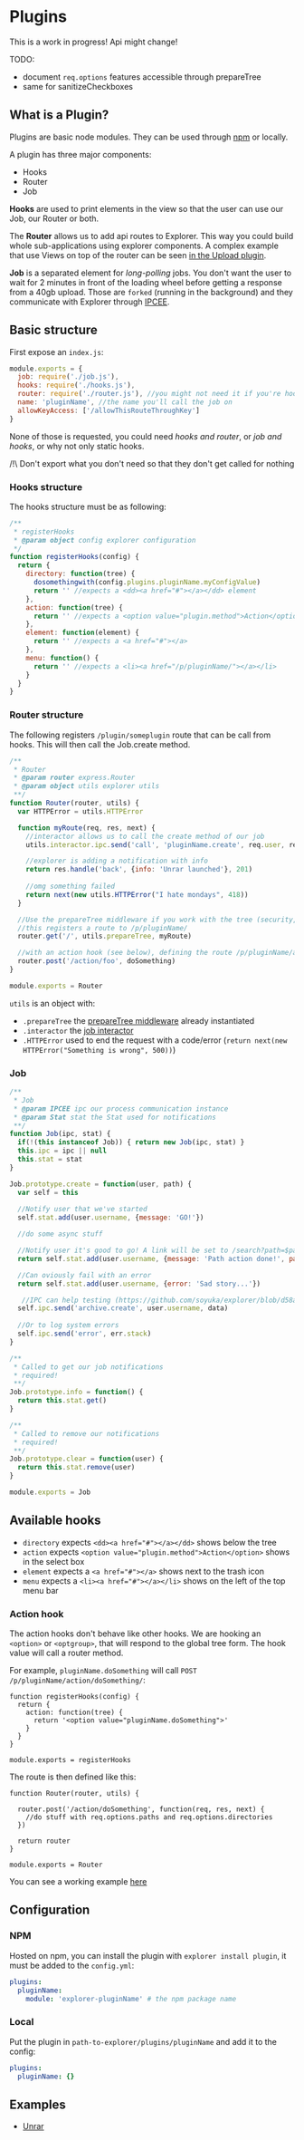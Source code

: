 # Plugins

This is a work in progress! Api might change!

TODO:
- document `req.options` features accessible through prepareTree
- same for sanitizeCheckboxes 

## What is a Plugin?

Plugins are basic node modules. They can be used through [npm](npmjs.org) or locally.

A plugin has three major components:
- Hooks
- Router
- Job 

**Hooks** are used to print elements in the view so that the user can use our Job, our Router or both.

The **Router** allows us to add api routes to Explorer. This way you could build whole sub-applications using explorer components. A complex example that use Views on top of the router can be seen [in the Upload plugin](https://github.com/soyuka/explorer/tree/master/plugins/upload).

**Job** is a separated element for *long-polling* jobs. You don't want the user to wait for 2 minutes in front of the loading wheel before getting a response from a 40gb upload.
Those are `forked` (running in the background) and they communicate with Explorer through [IPCEE](https://github.com/soyuka/IPCEE).

## Basic structure

First expose an `index.js`: 

```javascript
module.exports = {
  job: require('./job.js'),
  hooks: require('./hooks.js'),
  router: require('./router.js'), //you might not need it if you're hooking an action on paths
  name: 'pluginName', //the name you'll call the job on
  allowKeyAccess: ['/allowThisRouteThroughKey']
}
```

None of those is requested, you could need *hooks and router*, or *job and hooks*, or why not only static hooks. 

/!\ Don't export what you don't need so that they don't get called for nothing

### Hooks structure

The hooks structure must be as following:

```javascript
/**
 * registerHooks
 * @param object config explorer configuration
 */
function registerHooks(config) {
  return {
    directory: function(tree) {
      dosomethingwith(config.plugins.pluginName.myConfigValue)
      return '' //expects a <dd><a href="#"></a></dd> element
    },
    action: function(tree) {
      return '' //expects a <option value="plugin.method">Action</option>
    },
    element: function(element) {
      return '' //expects a <a href="#"></a> 
    },
    menu: function() {
      return '' //expects a <li><a href="/p/pluginName/"></a></li>
    }
  }
}
```

### Router structure

The following registers `/plugin/someplugin` route that can be call from hooks.
This will then call the Job.create method.

```javascript
/**
 * Router
 * @param router express.Router
 * @param object utils explorer utils 
 **/
function Router(router, utils) {
  var HTTPError = utils.HTTPError

  function myRoute(req, res, next) {
    //interactor allows us to call the create method of our job
    utils.interactor.ipc.send('call', 'pluginName.create', req.user, req.query.path)

    //explorer is adding a notification with info
    return res.handle('back', {info: 'Unrar launched'}, 201)
    
    //omg something failed
    return next(new utils.HTTPError("I hate mondays", 418))
  }

  //Use the prepareTree middleware if you work with the tree (security, query sanitize etc.)
  //this registers a route to /p/pluginName/
  router.get('/', utils.prepareTree, myRoute)

  //with an action hook (see below), defining the route /p/pluginName/action/foo
  router.post('/action/foo', doSomething)
}

module.exports = Router
```

`utils` is an object with: 
- `.prepareTree` the [prepareTree middleware](https://github.com/soyuka/explorer/blob/master/middlewares/prepareTree.js) already instantiated
- `.interactor` the [job interactor](https://github.com/soyuka/explorer/blob/master/lib/job/interactor.js)
- `.HTTPError` used to end the request with a code/error (`return next(new HTTPError("Something is wrong", 500))`)

### Job

```javascript
/**
 * Job
 * @param IPCEE ipc our process communication instance
 * @param Stat stat the Stat used for notifications
 **/
function Job(ipc, stat) {
  if(!(this instanceof Job)) { return new Job(ipc, stat) }
  this.ipc = ipc || null
  this.stat = stat
}

Job.prototype.create = function(user, path) {
  var self = this
  
  //Notify user that we've started
  self.stat.add(user.username, {message: 'GO!'})

  //do some async stuff

  //Notify user it's good to go! A link will be set to /search?path=$path&search=$name
  return self.stat.add(user.username, {message: 'Path action done!', path: path, name: name})

  //Can oviously fail with an error
  return self.stat.add(user.username, {error: 'Sad story...'})

   //IPC can help testing (https://github.com/soyuka/explorer/blob/d58a6cb6eda3aa7b15a81326eaae2e5fd9c619ce/test/api/archive.js#L34) or maybe for sockets 
  self.ipc.send('archive.create', user.username, data)
  
  //Or to log system errors
  self.ipc.send('error', err.stack)
}

/**
 * Called to get our job notifications
 * required!
 **/
Job.prototype.info = function() {
  return this.stat.get()
}

/**
 * Called to remove our notifications
 * required!
 **/
Job.prototype.clear = function(user) {
  return this.stat.remove(user)
}

module.exports = Job
```

## Available hooks

- `directory` expects `<dd><a href="#"></a></dd>` shows below the tree
- `action` expects `<option value="plugin.method">Action</option>` shows in the select box
- `element` expects a `<a href="#"></a>` shows next to the trash icon 
- `menu` expects a `<li><a href="#"></a></li>` shows on the left of the top menu bar 

### Action hook

The action hooks don't behave like other hooks. We are hooking an `<option>` or `<optgroup>`, that will respond to the global tree form. The hook value will call a router method.

For example, `pluginName.doSomething` will call `POST /p/pluginName/action/doSomething/`:

```
function registerHooks(config) {
  return {
    action: function(tree) {
      return '<option value="pluginName.doSomething">'
    } 
  }
}

module.exports = registerHooks
```

The route is then defined like this:

```
function Router(router, utils) {

  router.post('/action/doSomething', function(req, res, next) {
    //do stuff with req.options.paths and req.options.directories
  })

  return router
}

module.exports = Router
```

You can see a working example [here](https://github.com/soyuka/explorer/tree/master/plugins/archive)

## Configuration

### NPM

Hosted on npm, you can install the plugin with `explorer install plugin`, it must be added to the `config.yml`:

```yaml
plugins:
  pluginName: 
    module: 'explorer-pluginName' # the npm package name
```

### Local

Put the plugin in `path-to-explorer/plugins/pluginName` and add it to the config:

```yaml
plugins:
  pluginName: {}
```

## Examples

- [Unrar](https://github.com/soyuka/explorer-unrar)
